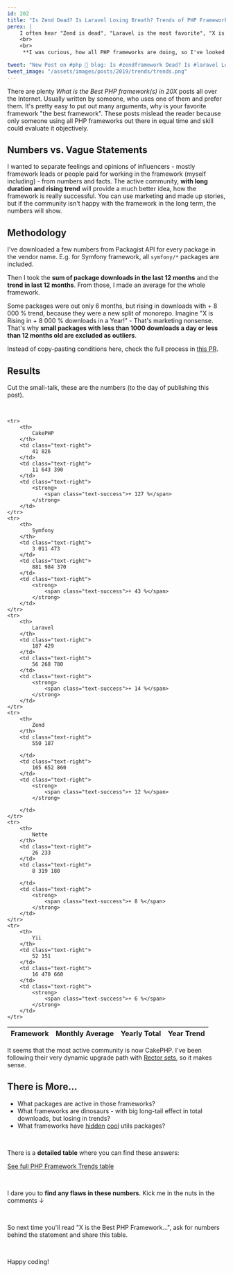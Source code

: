```yaml
---
id: 202
title: "Is Zend Dead? Is Laravel Losing Breath? Trends of PHP Frameworks in Numbers"
perex: |
    I often hear "Zend is dead", "Laravel is the most favorite", "X is trending on Google", "F is Dead, Migrate!" etc. But are these statements supported by any research or numbers? No.
    <br>
    <br>
     **I was curious, how all PHP frameworks are doing, so I've looked at downloads and trends of each PHP framework**. And here are the results.

tweet: "New Post on #php 🐘 blog: Is #zendframework Dead? Is #laravel Losing Breath? Trends of PHP Frameworks in Numbers        #cakephp #nettefw #symfony #yii #php #mvc"
tweet_image: "/assets/images/posts/2019/trends/trends.png"
---
```


There are plenty *What is the Best PHP framework(s) in 20X* posts all over the Internet. Usually written by someone, who uses one of them and prefer them. It's pretty easy to put out many arguments, why is your favorite framework "the best framework". These posts mislead the reader because only someone using all PHP frameworks out there in equal time and skill could evaluate it objectively.

## Numbers vs. Vague Statements

I wanted to separate feelings and opinions of influencers - mostly framework leads or people paid for working in the framework (myself including) - from numbers and facts. The active community, **with long duration and rising trend** will provide a much better idea, how the framework is really successful. You can use marketing and made up stories, but if the community isn't happy with the framework in the long term, the numbers will show.

## Methodology

I've downloaded a few numbers from Packagist API for every package in the vendor name. E.g. for Symfony framework, all `symfony/*` packages are included.

Then I took the **sum of package downloads in the last 12 months** and the **trend in last 12 months**. From those, I made an average for the whole framework.

Some packages were out only 6 months, but rising in downloads with + 8 000 % trend, because they were a new split of monorepo. Imagine "X is Rising in + 8 000 % downloads in a Year!" - That's marketing nonsense. That's why **small packages with less than 1000 downloads a day or less than 12 months old are excluded as outliers**.

Instead of copy-pasting conditions here, check the full process in [this PR](https://github.com/TomasVotruba/tomasvotruba.cz/pull/717).

## Results

Cut the small-talk, these are the numbers (to the day of publishing this post).

<br>

<table class="table table-bordered table-responsive table-striped">
    <thead class="thead-inverse">
        <tr>
            <th class="text-center">
                Framework
            </th>
            <th class="text-center">Monthly Average</th>
            <th class="text-center">Yearly Total</th>
            <th class="text-center">Year Trend</th>
        </tr>
    </thead>

    <tr>
        <th>
            CakePHP
        </th>
        <td class="text-right">
            41 826
        </td>
        <td class="text-right">
            11 643 390
        </td>
        <td class="text-right">
            <strong>
                <span class="text-success">+ 127 %</span>
            </strong>
        </td>
    </tr>
    <tr>
        <th>
            Symfony
        </th>
        <td class="text-right">
            3 011 473
        </td>
        <td class="text-right">
            881 984 370
        </td>
        <td class="text-right">
            <strong>
                <span class="text-success">+ 43 %</span>
            </strong>
        </td>
    </tr>
    <tr>
        <th>
            Laravel
        </th>
        <td class="text-right">
            187 429
        </td>
        <td class="text-right">
            56 268 780
        </td>
        <td class="text-right">
            <strong>
                <span class="text-success">+ 14 %</span>
            </strong>
        </td>
    </tr>
    <tr>
        <th>
            Zend
        </th>
        <td class="text-right">
            550 187

        </td>
        <td class="text-right">
            165 652 860
        </td>
        <td class="text-right">
            <strong>
                <span class="text-success">+ 12 %</span>
            </strong>

        </td>
    </tr>
    <tr>
        <th>
            Nette
        </th>
        <td class="text-right">
            26 233
        </td>
        <td class="text-right">
            8 319 180

        </td>
        <td class="text-right">
            <strong>
                <span class="text-success">+ 8 %</span>
            </strong>
        </td>
    </tr>
    <tr>
        <th>
            Yii
        </th>
        <td class="text-right">
            52 151
        </td>
        <td class="text-right">
            16 470 660
        </td>
        <td class="text-right">
            <strong>
                <span class="text-success">+ 6 %</span>
            </strong>
        </td>
    </tr>
</table>

It seems that the most active community is now CakePHP. I've been following their very dynamic upgrade path with [Rector sets](https://github.com/rectorphp/rector/tree/master/config/level/cakephp), so it makes sense.

## There is More...

- What packages are active in those frameworks?
- What frameworks are dinosaurs - with big long-tail effect in total downloads, but losing in trends?
- What frameworks have [hidden](/blog/2018/07/30/hidden-gems-of-php-packages-nette-utils/) [cool](/blog/2018/08/13/hidden-gems-of-php-packages-symfony-finder-and-spl-file-info/) utils packages?

<br>

There is a **detailed table** where you can find these answers:

<a href="/php-framework-trends/" class="btn btn-success">See full PHP Framework Trends table</a>

<br>

I dare you to **find any flaws in these numbers**. Kick me in the nuts in the comments ↓

<br>

So next time you'll read "X is the Best PHP Framework...", ask for numbers behind the statement and share this table.

<br>

Happy coding!
